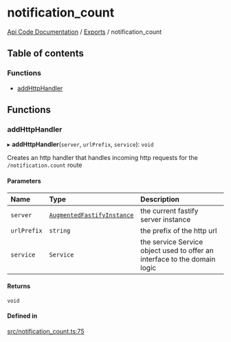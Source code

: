 # notification\_count
 
[Api Code Documentation](../README.md) / [Exports](../modules.md) / notification\_count

## Table of contents

### Functions

- [addHttpHandler](notification_count.md#addhttphandler)

## Functions

### addHttpHandler

▸ **addHttpHandler**(`server`, `urlPrefix`, `service`): `void`

Creates an http handler that handles incoming http requests for the `/notification.count` route

#### Parameters

| Name | Type | Description |
| :------ | :------ | :------ |
| `server` | [`AugmentedFastifyInstance`](../interfaces/types.AugmentedFastifyInstance.md) | the current fastify server instance |
| `urlPrefix` | `string` | the prefix of the http url |
| `service` | `Service` | the service Service object used to offer an interface to the domain logic |

#### Returns

`void`

#### Defined in

[src/notification_count.ts:75](https://github.com/openkfw/TruBudget/blob/2e83742/api/src/notification_count.ts#L75)
